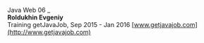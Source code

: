 Java Web 06
_  
**Roldukhin Evgeniy**  
Training getJavaJob,  Sep 2015 - Jan 2016 
[www.getjavajob.com](http://www.getjavajob.com)
